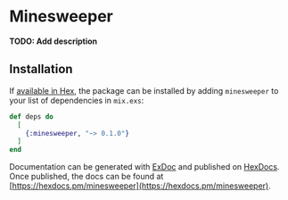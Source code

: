 # Minesweeper

**TODO: Add description**

## Installation

If [available in Hex](https://hex.pm/docs/publish), the package can be installed
by adding `minesweeper` to your list of dependencies in `mix.exs`:

```elixir
def deps do
  [
    {:minesweeper, "~> 0.1.0"}
  ]
end
```

Documentation can be generated with [ExDoc](https://github.com/elixir-lang/ex_doc)
and published on [HexDocs](https://hexdocs.pm). Once published, the docs can
be found at [https://hexdocs.pm/minesweeper](https://hexdocs.pm/minesweeper).

